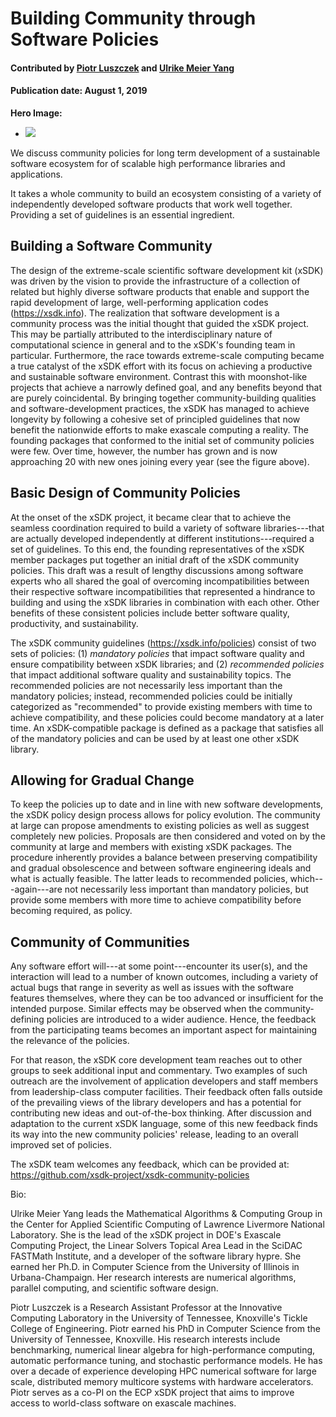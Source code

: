 # Building Community through Software Policies

#### Contributed by [Piotr Luszczek](https://github.com/luszczek) and [Ulrike Meier Yang](https://github.com/ulrikeyang)

#### Publication date: August 1, 2019

**Hero Image:**
- <img src="https://github.com/betterscientificsoftware/images/raw/master/Blog_0819_xSDK-packages.jpg"/>

We discuss community policies for long term development of a sustainable software ecosystem for of scalable high performance libraries and applications.

It takes a whole community to build an ecosystem consisting of a variety of
independently developed software products that work well together. Providing a
set of guidelines is an essential ingredient.

## Building a Software Community

The design of the extreme-scale scientific software development kit (xSDK) was
driven by the vision to provide the infrastructure of a collection of related
but highly diverse software products that enable and support the rapid
development of large, well-performing application codes (https://xsdk.info). The
realization that software development is a community process was the initial
thought that guided the xSDK project. This may be partially attributed to the
interdisciplinary nature of computational science in general and to the xSDK's
founding team in particular. Furthermore, the race towards extreme-scale
computing became a true catalyst of the xSDK effort with its focus on achieving
a productive and sustainable software environment. Contrast this with
moonshot-like projects that achieve a narrowly defined goal, and any benefits
beyond that are purely coincidental. By bringing together community-building
qualities and software-development practices, the xSDK has managed to achieve
longevity by following a cohesive set of principled guidelines that now benefit
the nationwide efforts to make exascale computing a reality. The founding
packages that conformed to the initial set of community policies were few. Over
time, however, the number has grown and is now approaching 20 with new ones
joining every year (see the figure above).

## Basic Design of Community Policies

At the onset of the xSDK project, it became clear that to achieve the seamless
coordination required to build a variety of software libraries---that are actually
developed independently at different institutions---required a set of guidelines.
To this end, the founding representatives of the xSDK member packages put
together an initial draft of the xSDK community policies. This draft was a
result of lengthy discussions among software experts who all shared the goal of
overcoming incompatibilities between their respective software incompatibilities
that represented a hindrance to building and using the xSDK libraries in
combination with each other. Other benefits of these consistent policies include
better software quality, productivity, and sustainability.

The xSDK community guidelines (https://xsdk.info/policies) consist of two sets
of policies: (1) *mandatory policies* that impact software quality and ensure
compatibility between xSDK libraries; and (2) *recommended policies* that impact
additional software quality and sustainability topics. The recommended policies
are not necessarily less important than the mandatory policies; instead,
recommended policies could be initially categorized as "recommended" to provide
existing members with time to achieve compatibility, and these policies could
become mandatory at a later time. An xSDK-compatible package is defined as a
package that satisfies all of the mandatory policies and can be used by at least
one other xSDK library.


## Allowing for Gradual Change

To keep the policies up to date and in line with new software developments, the
xSDK policy design process allows for policy evolution. The community at large
can propose amendments to existing policies as well as suggest completely new
policies. Proposals are then considered and voted on by the community at large
and members with existing xSDK packages. The procedure inherently provides a
balance between preserving compatibility and gradual obsolescence and between
software engineering ideals and what is actually feasible. The latter leads to
recommended policies, which---again---are not necessarily less important than
mandatory policies, but provide some members with more time to achieve
compatibility before becoming required, as policy.

## Community of Communities

Any software effort will---at some point---encounter its user(s), and the
interaction will lead to a number of known outcomes, including a variety of
actual bugs that range in severity as well as issues with the software features
themselves, where they can be too advanced or insufficient for the intended
purpose. Similar effects may be observed when the community-defining policies
are introduced to a wider audience. Hence, the feedback from the participating
teams becomes an important aspect for maintaining the relevance of the policies.

For that reason, the xSDK core development team reaches out to other groups to
seek additional input and commentary. Two examples of such outreach are the
involvement of application developers and staff members from leadership-class
computer facilities. Their feedback often falls outside of the prevailing views
of the library developers and has a potential for contributing new ideas and
out-of-the-box thinking. After discussion and adaptation to the current xSDK
language, some of this new feedback finds its way into the new community
policies' release, leading to an overall improved set of policies.

The xSDK team welcomes any feedback, which can be provided at:
https://github.com/xsdk-project/xsdk-community-policies

Bio:

Ulrike Meier Yang leads the Mathematical Algorithms & Computing Group in the
Center for Applied Scientific Computing of Lawrence Livermore National
Laboratory. She is the lead of the xSDK project in DOE's Exascale Computing
Project, the Linear Solvers Topical Area Lead in the SciDAC FASTMath Institute,
and a developer of the software library hypre. She earned her Ph.D. in Computer
Science from the University of Illinois in Urbana-Champaign. Her research
interests are numerical algorithms, parallel computing, and scientific software
design.

Piotr Luszczek is a Research Assistant Professor at the Innovative Computing
Laboratory in the University of Tennessee, Knoxville's Tickle College of
Engineering. Piotr earned his PhD in Computer Science from the University of
Tennessee, Knoxville. His research interests include benchmarking, numerical
linear algebra for high-performance computing, automatic performance tuning,
and stochastic performance models. He has over a decade of experience
developing HPC numerical software for large scale, distributed memory multicore
systems with hardware accelerators.  Piotr serves as a co-PI on the ECP xSDK
project that aims to improve access to world-class software on exascale
machines.

<!---
Publish: No
Categories: Collaboration
Topics: projects and organizations
Tags: bssw-blog-article
Level: 2
Prerequisites: default
Aggregate: none
--->
